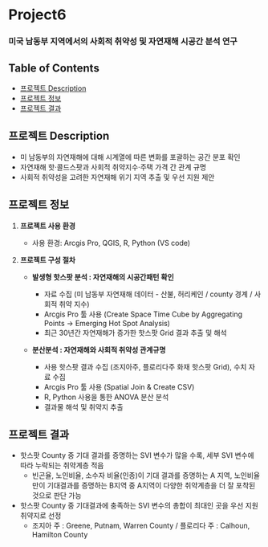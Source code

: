 # Project6
### 미국 남동부 지역에서의 사회적 취약성 및 자연재해 시공간 분석 연구


## Table of Contents
- [프로젝트 Description](#프로젝트_Description)
- [프로젝트 정보](#프로젝트_정보)
- [프로젝트 결과](#프로젝트_결과)
  

## 프로젝트 Description
- 미 남동부의 자연재해에 대해 시계열에 따른 변화를 포괄하는 공간 분포 확인
- 자연재해 핫·콜드스팟과 사회적 취약지수·주택 가격 간 관계 규명
- 사회적 취약성을 고려한 자연재해 위기 지역 추출 및 우선 지원 제안


## 프로젝트 정보
1) **프로젝트 사용 환경**
   - 사용 환경: Arcgis Pro, QGIS, R, Python (VS code)

2) **프로젝트 구성 절차**
   - **발생형 핫스팟 분석 : 자연재해의 시공간패턴 확인**
     
     * 자료 수집 (미 남동부 자연재해 데이터 - 산불, 허리케인 / county 경계 / 사회적 취약 지수)
     * Arcgis Pro 툴 사용 (Create Space Time Cube by Aggregating Points -> Emerging Hot Spot Analysis)
     * 최근 30년간 자연재해가 증가한 핫스팟 Grid 결과 추출 및 해석
   - **분산분석 : 자연재해와 사회적 취약성 관계규명**
     * 사용 핫스팟 결과 수집 (조지아주, 플로리다주 화재 핫스팟 Grid), 수치 자료 수집
     * Arcgis Pro 툴 사용 (Spatial Join & Create CSV)
     * R, Python 사용을 통한 ANOVA 분산 분석
     * 결과물 해석 및 취약지 추출


## 프로젝트 결과
- 핫스팟 County 중 기대 결과를 증명하는 SVI 변수가 많을 수록, 세부 SVI 변수에 따라 누락되는 취약계층 적음
  * 빈곤율, 노인비율, 소수자 비율(인종)이 기대 결과를 증명하는 A 지역, 노인비율만이 기대결과를 증명하는 B지역 중 A지역이 다양한 취약계층을 더 잘 포착된 것으로 판단 가능
- 핫스팟 County 중 기대결과에 충족하는 SVI 변수의 총합이 최대인 곳을 우선 지원 취약지로 선정
  * 조지아 주 : Greene, Putnam, Warren County / 플로리다 주 : Calhoun, Hamilton County

